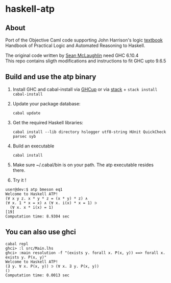 # haskell-atp


## About ##
Port of the Objective Caml code supporting John Harrison's logic [textbook](http://www.cambridge.org/catalogue/catalogue.asp?isbn=9780521899574) Handbook of Practical Logic and Automated Reasoning to Haskell.

The original code written by [Sean McLaughlin](https://github.com/seanmcl) need GHC 6.10.4  
This repo contains sligth modifications and instructions to fit GHC upto 9.6.5

## Build and use the atp binary ##
1. Install GHC and cabal-install via [GHCup](https://www.haskell.org/ghcup) or via [stack](https://docs.haskellstack.org/en/stable) + `stack install cabal-install`
2.  Update your package database:

        cabal update
   
3. Get the required Haskell libraries:

       cabal install --lib directory hslogger utf8-string HUnit QuickCheck parsec syb

4. Build an executable

       cabal install

5. Make sure ~/.cabal/bin is on your path. The atp executable resides there.
6. Try it !
```
user@dev:$ atp bmeson eq1
Welcome to Haskell ATP!
(∀ x y z. x * y * z = (x * y) * z) ∧
(∀ x. 1 * x = x) ∧ (∀ x. i(x) * x = 1) ⊃
  (∀ x. x * i(x) = 1)
[19]
Computation time: 8.9304 sec
```

## You can also use ghci ##
```
cabal repl
ghci> :l src/Main.lhs
ghci> :main resolution -f "(exists y. forall x. P(x, y)) ==> forall x. exists y. P(x, y)"
Welcome to Haskell ATP!
(∃ y. ∀ x. P(x, y)) ⊃ (∀ x. ∃ y. P(x, y))
()
Computation time: 0.0013 sec
```
